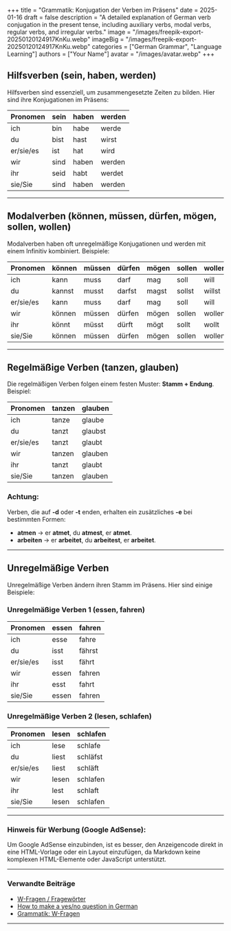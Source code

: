 +++
title = "Grammatik: Konjugation der Verben im Präsens"
date = 2025-01-16
draft = false
description = "A detailed explanation of German verb conjugation in the present tense, including auxiliary verbs, modal verbs, regular verbs, and irregular verbs."
image = "/images/freepik-export-20250120124917KnKu.webp"
imageBig = "/images/freepik-export-20250120124917KnKu.webp"
categories = ["German Grammar", "Language Learning"]
authors = ["Your Name"]
avatar = "/images/avatar.webp"
+++


## **Hilfsverben (sein, haben, werden)**  
Hilfsverben sind essenziell, um zusammengesetzte Zeiten zu bilden. Hier sind ihre Konjugationen im Präsens:

| Pronomen | sein      | haben     | werden    |
|----------|-----------|-----------|-----------|
| ich      | bin       | habe      | werde     |
| du       | bist      | hast      | wirst     |
| er/sie/es| ist       | hat       | wird      |
| wir      | sind      | haben     | werden    |
| ihr      | seid      | habt      | werdet    |
| sie/Sie  | sind      | haben     | werden    |

---

## **Modalverben (können, müssen, dürfen, mögen, sollen, wollen)**  
Modalverben haben oft unregelmäßige Konjugationen und werden mit einem Infinitiv kombiniert. Beispiele:

| Pronomen | können  | müssen  | dürfen  | mögen   | sollen  | wollen  |
|----------|---------|---------|---------|---------|---------|---------|
| ich      | kann    | muss    | darf    | mag     | soll    | will    |
| du       | kannst  | musst   | darfst  | magst   | sollst  | willst  |
| er/sie/es| kann    | muss    | darf    | mag     | soll    | will    |
| wir      | können  | müssen  | dürfen  | mögen   | sollen  | wollen  |
| ihr      | könnt   | müsst   | dürft   | mögt    | sollt   | wollt   |
| sie/Sie  | können  | müssen  | dürfen  | mögen   | sollen  | wollen  |

---

## **Regelmäßige Verben (tanzen, glauben)**  
Die regelmäßigen Verben folgen einem festen Muster: **Stamm + Endung**. Beispiel:

| Pronomen | tanzen    | glauben  |
|----------|-----------|----------|
| ich      | tanze     | glaube   |
| du       | tanzt     | glaubst  |
| er/sie/es| tanzt     | glaubt   |
| wir      | tanzen    | glauben  |
| ihr      | tanzt     | glaubt   |
| sie/Sie  | tanzen    | glauben  |

### **Achtung:**  
Verben, die auf **-d** oder **-t** enden, erhalten ein zusätzliches **-e** bei bestimmten Formen:  
- **atmen** → er **atmet**, du **atmest**, er **atmet**.  
- **arbeiten** → er **arbeitet**, du **arbeitest**, er **arbeitet**.

---

## **Unregelmäßige Verben**  
Unregelmäßige Verben ändern ihren Stamm im Präsens. Hier sind einige Beispiele:

### **Unregelmäßige Verben 1 (essen, fahren)**  
| Pronomen | essen     | fahren   |
|----------|-----------|----------|
| ich      | esse      | fahre    |
| du       | isst      | fährst   |
| er/sie/es| isst      | fährt    |
| wir      | essen     | fahren   |
| ihr      | esst      | fahrt    |
| sie/Sie  | essen     | fahren   |

### **Unregelmäßige Verben 2 (lesen, schlafen)**  
| Pronomen | lesen     | schlafen |
|----------|-----------|----------|
| ich      | lese      | schlafe  |
| du       | liest     | schläfst |
| er/sie/es| liest     | schläft  |
| wir      | lesen     | schlafen |
| ihr      | lest      | schlaft  |
| sie/Sie  | lesen     | schlafen |

---

### **Hinweis für Werbung (Google AdSense):**  
Um Google AdSense einzubinden, ist es besser, den Anzeigencode direkt in eine HTML-Vorlage oder ein Layout einzufügen, da Markdown keine komplexen HTML-Elemente oder JavaScript unterstützt.

---

### **Verwandte Beiträge**  
- [W-Fragen / Fragewörter](#)  
- [How to make a yes/no question in German](#)  
- [Grammatik: W-Fragen](#)  

---
